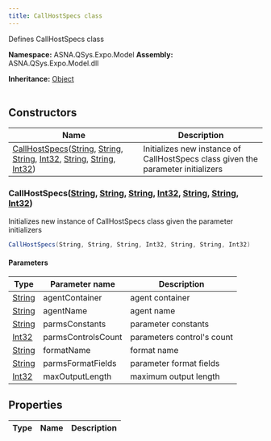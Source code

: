 ```yaml
---
title: CallHostSpecs class
---
```


Defines CallHostSpecs class

**Namespace:** ASNA.QSys.Expo.Model
**Assembly:** ASNA.QSys.Expo.Model.dll

**Inheritance:** [Object](https://docs.microsoft.com/en-us/dotnet/api/system.object)
<br>
<br>

## Constructors

| Name | Description |
| --- | --- |
| [CallHostSpecs](#callhostspecsstring-string-string-int32-string-string-int32)([String](https://docs.microsoft.com/en-us/dotnet/api/system.string), [String](https://docs.microsoft.com/en-us/dotnet/api/system.string), [String](https://docs.microsoft.com/en-us/dotnet/api/system.string), [Int32](https://docs.microsoft.com/en-us/dotnet/api/system.int32), [String](https://docs.microsoft.com/en-us/dotnet/api/system.string), [String](https://docs.microsoft.com/en-us/dotnet/api/system.string), [Int32](https://docs.microsoft.com/en-us/dotnet/api/system.int32)) | Initializes new instance of CallHostSpecs class given the parameter initializers

### CallHostSpecs([String](https://docs.microsoft.com/en-us/dotnet/api/system.string), [String](https://docs.microsoft.com/en-us/dotnet/api/system.string), [String](https://docs.microsoft.com/en-us/dotnet/api/system.string), [Int32](https://docs.microsoft.com/en-us/dotnet/api/system.int32), [String](https://docs.microsoft.com/en-us/dotnet/api/system.string), [String](https://docs.microsoft.com/en-us/dotnet/api/system.string), [Int32](https://docs.microsoft.com/en-us/dotnet/api/system.int32))

Initializes new instance of CallHostSpecs class given the parameter initializers

```cs
CallHostSpecs(String, String, String, Int32, String, String, Int32)
```

#### Parameters

| Type | Parameter name | Description
| --- | --- | ---
| [String](https://docs.microsoft.com/en-us/dotnet/api/system.string) | agentContainer | agent container
| [String](https://docs.microsoft.com/en-us/dotnet/api/system.string) | agentName | agent name
| [String](https://docs.microsoft.com/en-us/dotnet/api/system.string) | parmsConstants | parameter constants
| [Int32](https://docs.microsoft.com/en-us/dotnet/api/system.int32) | parmsControlsCount | parameters control's count
| [String](https://docs.microsoft.com/en-us/dotnet/api/system.string) | formatName | format name
| [String](https://docs.microsoft.com/en-us/dotnet/api/system.string) | parmsFormatFields | parameter format fields
| [Int32](https://docs.microsoft.com/en-us/dotnet/api/system.int32) | maxOutputLength | maximum output length

## Properties

| Type | Name | Description
| --- | --- | --- 
